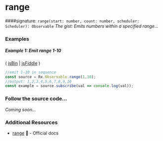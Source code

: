 # range

####signature: `range(start: number, count: number, scheduler: Scheduler): Observable`
*The gist: Emits numbers within a specified range...*

### Examples

##### Example 1: Emit range 1-10

( [jsBin](http://jsbin.com/yalefomage/1/edit?js,console) | [jsFiddle](https://jsfiddle.net/btroncone/cfvfgwn9/) )

```js
//emit 1-10 in sequence
const source = Rx.Observable.range(1,10);
//output: 1,2,3,4,5,6,7,8,9,10
const example = source.subscribe(val => console.log(val));
```

### Follow the source code...
*Coming soon...*


### Additional Resources
* [range](http://reactivex.io/rxjs/class/es6/Observable.js~Observable.html#static-method-range) :newspaper: - Official docs